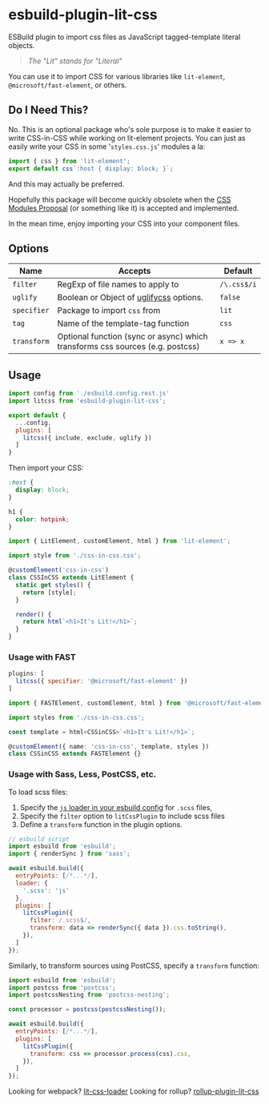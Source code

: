 # esbuild-plugin-lit-css

ESBuild plugin to import css files as JavaScript tagged-template literal objects.

> _The "Lit" stands for "Literal"_

You can use it to import CSS for various libraries like `lit-element`, `@microsoft/fast-element`, or others.

## Do I Need This?

No. This is an optional package who's sole purpose is to make it easier to write CSS-in-CSS while working on lit-element projects. You can just as easily write your CSS in some '`styles.css.js`' modules a la:

```js
import { css } from 'lit-element';
export default css`:host { display: block; }`;
```

And this may actually be preferred.

Hopefully this package will become quickly obsolete when the [CSS Modules Proposal](https://github.com/w3c/webcomponents/issues/759) (or something like it) is accepted and implemented.

In the mean time, enjoy importing your CSS into your component files.

## Options

| Name        | Accepts                                                                                | Default     |
| ----------- | -------------------------------------------------------------------------------------- | ----------- |
| `filter`    | RegExp of file names to apply to                                                       | `/\.css$/i` |
| `uglify`    | Boolean or Object of [uglifycss](https://www.npmjs.com/package/uglifycss#api) options. | `false`     |
| `specifier` | Package to import `css` from                                                           | `lit`       |
| `tag`       | Name of the template-tag function                                                      | `css`       |
| `transform` | Optional function (sync or async) which transforms css sources (e.g. postcss)          | `x => x`    |

## Usage

```js
import config from './esbuild.config.rest.js'
import litcss from 'esbuild-plugin-lit-css';

export default {
  ...config,
  plugins: [
    litcss({ include, exclude, uglify })
  ]
}
```

Then import your CSS:

```css
:host {
  display: block;
}

h1 {
  color: hotpink;
}
```

```ts
import { LitElement, customElement, html } from 'lit-element';

import style from './css-in-css.css';

@customElement('css-in-css')
class CSSInCSS extends LitElement {
  static get styles() {
    return [style];
  }

  render() {
    return html`<h1>It's Lit!</h1>`;
  }
}
```

### Usage with FAST

```js
plugins: [
  litcss({ specifier: '@microsoft/fast-element' })
]
```

```ts
import { FASTElement, customElement, html } from '@microsoft/fast-element';

import styles from './css-in-css.css';

const template = html<CSSinCSS>`<h1>It's Lit!</h1>`;

@customElement({ name: 'css-in-css', template, styles })
class CSSinCSS extends FASTElement {}
```

### Usage with Sass, Less, PostCSS, etc.

To load scss files:

1. Specify the [`js` loader in your esbuild config](https://esbuild.github.io/api/#loader) for `.scss` files,
1. Specify the `filter` option to `litCssPlugin` to include scss files
1. Define a `transform` function in the plugin options.

```js
// esbuild script
import esbuild from 'esbuild';
import { renderSync } from 'sass';

await esbuild.build({
  entryPoints: [/*...*/],
  loader: {
    '.scss': 'js'
  },
  plugins: [
    litCssPlugin({
      filter: /.scss$/,
      transform: data => renderSync({ data }).css.toString(),
    }),
  ]
});
```

Similarly, to transform sources using PostCSS, specify a `transform` function:

```js
import esbuild from 'esbuild';
import postcss from 'postcss';
import postcssNesting from 'postcss-nesting';

const processor = postcss(postcssNesting());

await esbuild.build({
  entryPoints: [/*...*/],
  plugins: [
    litCssPlugin({
      transform: css => processor.process(css).css,
    }),
  ]
});
```

Looking for webpack? [lit-css-loader](../lit-css-loader)
Looking for rollup? [rollup-plugin-lit-css](../rollup-plugin-lit-css)
